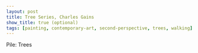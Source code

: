 ```yaml
---
layout: post
title: Tree Series, Charles Gains
show_title: true (optional)
tags: [painting, contemporary-art, second-perspective, trees, walking]
---
```

Pile: Trees
